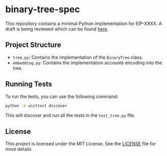 # binary-tree-spec

This repository contains a minimal Python implementation for EIP-XXXX. A draft is being reviewed which can be found [here](https://hackmd.io/@jsign/binary-tree-draft-eip).

## Project Structure

- `tree.py`: Contains the implementation of the `BinaryTree` class.
- `embedding.py`: Contains the implementation accounts encoding into the tree.

## Running Tests

To run the tests, you can use the following command:

```sh
python -m unittest discover
```

This will discover and run all the tests in the `test_tree.py` file.

## License

This project is licensed under the MIT License. See the [LICENSE](./LICENSE) file for more details.
